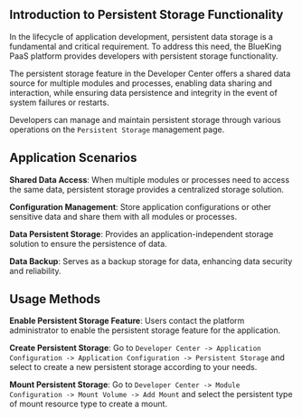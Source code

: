 ## Introduction to Persistent Storage Functionality

In the lifecycle of application development, persistent data storage is a fundamental and critical requirement. To address this need, the BlueKing PaaS platform provides developers with persistent storage functionality.

The persistent storage feature in the Developer Center offers a shared data source for multiple modules and processes, enabling data sharing and interaction, while ensuring data persistence and integrity in the event of system failures or restarts.

Developers can manage and maintain persistent storage through various operations on the `Persistent Storage` management page.

## Application Scenarios

**Shared Data Access**: When multiple modules or processes need to access the same data, persistent storage provides a centralized storage solution.

**Configuration Management**: Store application configurations or other sensitive data and share them with all modules or processes.

**Data Persistent Storage**: Provides an application-independent storage solution to ensure the persistence of data.

**Data Backup**: Serves as a backup storage for data, enhancing data security and reliability.

## Usage Methods

**Enable Persistent Storage Feature**: Users contact the platform administrator to enable the persistent storage feature for the application.

**Create Persistent Storage**: Go to `Developer Center -> Application Configuration -> Application Configuration -> Persistent Storage` and select to create a new persistent storage according to your needs.

**Mount Persistent Storage**: Go to `Developer Center -> Module Configuration -> Mount Volume -> Add Mount` and select the persistent type of mount resource type to create a mount.